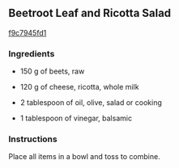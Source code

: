 ## Beetroot Leaf and Ricotta Salad

[f9c7945fd1](http://www.food.com/recipe/beetroot-leaf-and-ricotta-salad-246997)

### Ingredients

 - 150 g of beets, raw

 - 120 g of cheese, ricotta, whole milk

 - 2 tablespoon of oil, olive, salad or cooking

 - 1 tablespoon of vinegar, balsamic

### Instructions

Place all items in a bowl and toss to combine.